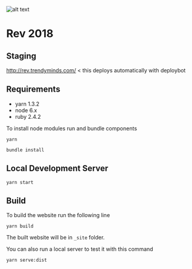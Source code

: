![alt text](https://github.com/darinlarimore/Rev-Jekyll/blob/master/assets/icons-71433d7ab3b1ffd5f6ef1e22e4149fd6/firefox_app_128x128.png "Rev Logo")

# Rev 2018

## Staging
http://rev.trendyminds.com/ < this deploys automatically with deploybot

## Requirements
* yarn 1.3.2
* node 6.x
* ruby 2.4.2

To install node modules run and bundle components

```
yarn

bundle install
```

## Local Development Server
```
yarn start
```

## Build
To build the website run the following line

```
yarn build
```
The built website will be in `_site` folder.

You can also run a local server to test it with this command
```
yarn serve:dist
```
